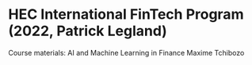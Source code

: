 # HEC International FinTech Program (2022, Patrick Legland)

Course materials:
AI and Machine Learning in Finance
Maxime Tchibozo

